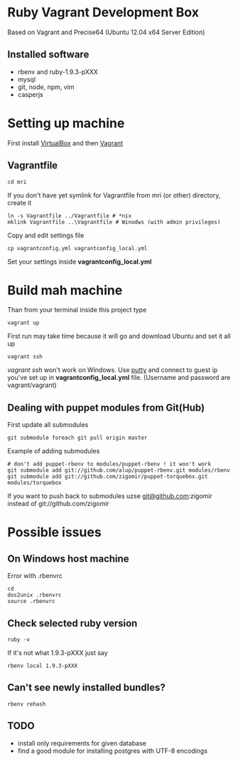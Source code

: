 # Ruby Vagrant Development Box

Based on Vagrant and Precise64 (Ubuntu 12.04 x64 Server Edition)

## Installed software

* rbenv and ruby-1.9.3-pXXX
* mysql
* git, node, npm, vim
* casperjs

# Setting up machine

First install [VirtualBox](https://www.virtualbox.org/) and then [Vagrant](http://www.vagrantup.com/)

## Vagrantfile

    cd mri

If you don't have yet symlink for Vagrantfile from mri (or other) directory, create it

    ln -s Vagrantfile ../Vagrantfile # *nix
    mklink Vagrantfile ..\Vagrantfile # Winodws (with admin privileges)

Copy and edit settings file

	cp vagrantconfig.yml vagrantconfig_local.yml

Set your settings inside **vagrantconfig_local.yml**


# Build mah machine
Than from your terminal inside this project type

    vagrant up

First run may take time because it will go and download Ubuntu and set it all up

    vagrant ssh
    
*vagrant ssh* won't work on Windows. Use [putty](http://www.chiark.greenend.org.uk/~sgtatham/putty/download.html) 
and connect to guest ip you've set up in **vagrantconfig_local.yml** file. (Username and password are vagrant/vagrant)

## Dealing with puppet modules from Git(Hub)

First update all submodules

    git submodule foreach git pull origin master

Example of adding submodules

    # don't add puppet-rbenv to modules/puppet-rbenv ! it won't work
    git submodule add git://github.com/alup/puppet-rbenv.git modules/rbenv
    git submodule add git://github.com/zigomir/puppet-torquebox.git modules/torquebox

If you want to push back to submodules uzse git@github.com:zigomir instead of git://github.com/zigomir

# Possible issues

## On Windows host machine
Error with .rbenvrc

    cd
    dos2unix .rbenvrc
    source .rbenvrc

## Check selected ruby version

    ruby -v

If it's not what 1.9.3-pXXX just say

    rbenv local 1.9.3-pXXX

## Can't see newly installed bundles?

    rbenv rehash


## TODO

* install only requirements for given database
* find a good module for installing postgres with UTF-8 encodings
